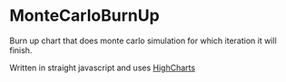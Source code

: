 MonteCarloBurnUp
================

Burn up chart that does monte carlo simulation for which iteration it will finish.

Written in straight javascript and uses [HighCharts](http://www.highcharts.com/)
